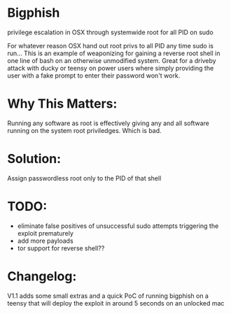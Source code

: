 # Bigphish
privilege escalation in OSX through systemwide root for all PID on sudo

For whatever reason OSX hand out root privs to all PID any time sudo is run... This is an example of weaponizing for gaining a reverse root shell in one line of bash on an otherwise unmodified system.  Great for a driveby attack with ducky or teensy on power users where simply providing the user with a fake prompt to enter their password won't work.  

# Why This Matters:
Running any software as root is effectively giving any and all software running on the system root priviledges. Which is bad. 

# Solution:
Assign passwordless root only to the PID of that shell

# TODO:
 - eliminate false positives of unsuccessful sudo attempts triggering the exploit prematurely
 - add more payloads
 - tor support for reverse shell??

# Changelog:
V1.1 adds some small extras and a quick PoC of running bigphish on a teensy that will deploy the exploit in around 5 seconds on an unlocked mac
